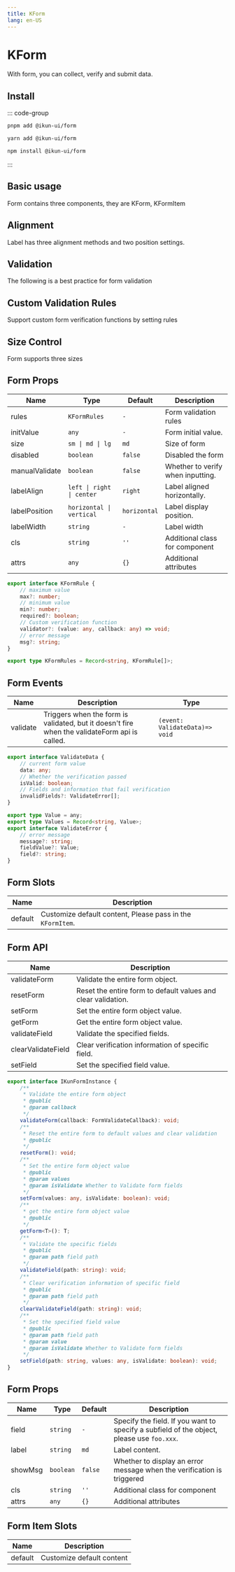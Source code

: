 ```yaml
---
title: KForm
lang: en-US
---
```


# KForm

With form, you can collect, verify and submit data.

## Install

::: code-group

```bash [pnpm]
pnpm add @ikun-ui/form
```

```bash [yarn]
yarn add @ikun-ui/form
```

```bash [npm]
npm install @ikun-ui/form
```

:::

## Basic usage

Form contains three components, they are KForm, KFormItem

<demo src="form/basic.svelte"  github='Form'></demo>

## Alignment

Label has three alignment methods and two position settings.

<demo src="form/align.svelte" github='Form'></demo>

## Validation

The following is a best practice for form validation

<demo src="form/validation.svelte" github='Form'></demo>

## Custom Validation Rules

Support custom form verification functions by setting rules

<demo src="form/custom-rules.svelte" github='Form'></demo>

## Size Control

Form supports three sizes

<demo src="form/size.svelte" github='Form'></demo>

## Form Props

| Name           | Type                      | Default      | Description                       |
| -------------- | ------------------------- | ------------ | --------------------------------- |
| rules          | `KFormRules`              | `-`          | Form validation rules             |
| initValue      | `any`                     | `-`          | Form initial value.               |
| size           | `sm \| md \| lg`          | `md`         | Size of form                      |
| disabled       | `boolean`                 | `false`      | Disabled the form                 |
| manualValidate | `boolean`                 | `false`      | Whether to verify when inputting. |
| labelAlign     | `left \| right \| center` | `right`      | Label aligned horizontally.       |
| labelPosition  | `horizontal \| vertical ` | `horizontal` | Label display position.           |
| labelWidth     | `string`                  | `-`          | Label width                       |
| cls            | `string`                  | `''`         | Additional class for component    |
| attrs          | `any`                     | `{}`         | Additional attributes             |

```typescript
export interface KFormRule {
	// maximum value
	max?: number;
	// minimum value
	min?: number;
	required?: boolean;
	// Custom verification function
	validator?: (value: any, callback: any) => void;
	// error message
	msg?: string;
}

export type KFormRules = Record<string, KFormRule[]>;
```

## Form Events

| Name     | Description                                                                                   | Type                           |
| -------- | --------------------------------------------------------------------------------------------- | ------------------------------ |
| validate | Triggers when the form is validated, but it doesn't fire when the validateForm api is called. | `(event: ValidateData)=> void` |

```typescript
export interface ValidateData {
	// current form value
	data: any;
	// Whether the verification passed
	isValid: boolean;
	// Fields and information that fail verification
	invalidFields?: ValidateError[];
}

export type Value = any;
export type Values = Record<string, Value>;
export interface ValidateError {
	// error message
	message?: string;
	fieldValue?: Value;
	field?: string;
}
```

## Form Slots

| Name    | Description                                                |
| ------- | ---------------------------------------------------------- |
| default | Customize default content, Please pass in the `KFormItem`. |

## Form API

| Name               | Description                                                   |
| ------------------ | ------------------------------------------------------------- |
| validateForm       | Validate the entire form object.                              |
| resetForm          | Reset the entire form to default values and clear validation. |
| setForm            | Set the entire form object value.                             |
| getForm            | Get the entire form object value.                             |
| validateField      | Validate the specified fields.                                |
| clearValidateField | Clear verification information of specific field.             |
| setField           | Set the specified field value.                                |

```typescript
export interface IKunFormInstance {
	/**
	 * Validate the entire form object
	 * @public
	 * @param callback
	 */
	validateForm(callback: FormValidateCallback): void;
	/**
	 * Reset the entire form to default values and clear validation
	 * @public
	 */
	resetForm(): void;
	/**
	 * Set the entire form object value
	 * @public
	 * @param values
	 * @param isValidate Whether to Validate form fields
	 */
	setForm(values: any, isValidate: boolean): void;
	/**
	 * get the entire form object value
	 * @public
	 */
	getForm<T>(): T;
	/**
	 * Validate the specific fields
	 * @public
	 * @param path field path
	 */
	validateField(path: string): void;
	/**
	 * Clear verification information of specific field
	 * @public
	 * @param path field path
	 */
	clearValidateField(path: string): void;
	/**
	 * Set the specified field value
	 * @public
	 * @param path field path
	 * @param value
	 * @param isValidate Whether to Validate form fields
	 */
	setField(path: string, values: any, isValidate: boolean): void;
}
```

## Form Props

| Name    | Type      | Default | Description                                                                               |
| ------- | --------- | ------- | ----------------------------------------------------------------------------------------- |
| field   | `string`  | `-`     | Specify the field. If you want to specify a subfield of the object, please use `foo.xxx`. |
| label   | `string`  | `md`    | Label content.                                                                            |
| showMsg | `boolean` | `false` | Whether to display an error message when the verification is triggered                    |
| cls     | `string`  | `''`    | Additional class for component                                                            |
| attrs   | `any`     | `{}`    | Additional attributes                                                                     |

## Form Item Slots

| Name    | Description               |
| ------- | ------------------------- |
| default | Customize default content |
